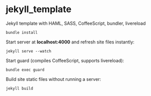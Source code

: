 jekyll_template
===============

Jekyll template with HAML, SASS, CoffeeScript, bundler, livereload


```
bundle install
```
  
Start server at **localhost:4000**
and refresh site files instantly:

```
jekyll serve --watch
``` 

Start guard (compiles CoffeeScript, supports livereload):

```
bundle exec guard
``` 

Build site static files without running a server:

```
jekyll build
``` 

